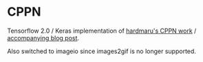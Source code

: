# CPPN

Tensorflow 2.0 / Keras implementation of [hardmaru's CPPN work][1] / [accompanying blog post][2].

Also switched to imageio since images2gif is no longer supported.

[1]: https://github.com/hardmaru/cppn-tensorflow
[2]: http://blog.otoro.net/2016/03/25/generating-abstract-patterns-with-tensorflow/
